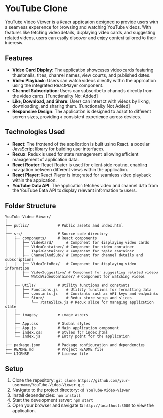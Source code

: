 

# YouTube Clone

YouTube Video Viewer is a React application designed to provide users with a seamless experience for browsing and watching YouTube videos. With features like fetching video details, displaying video cards, and suggesting related videos, users can easily discover and enjoy content tailored to their interests.

## Features

- **Video Card Display**: The application showcases video cards featuring thumbnails, titles, channel names, view counts, and published dates.
- **Video Playback**: Users can watch videos directly within the application using the integrated ReactPlayer component.
- **Channel Subscription**: Users can subscribe to channels directly from the video cards. [Functionality Not Added]
- **Like, Download, and Share**: Users can interact with videos by liking, downloading, and sharing them. [Functionality Not Added]
- **Responsive Design**: The application is designed to adapt to different screen sizes, providing a consistent experience across devices.

## Technologies Used

- **React**: The frontend of the application is built using React, a popular JavaScript library for building user interfaces.
- **Redux**: Redux is used for state management, allowing efficient management of application data.
- **React Router**: React Router is used for client-side routing, enabling navigation between different views within the application.
- **React Player**: React Player is integrated for seamless video playback within the application.
- **YouTube Data API**: The application fetches video and channel data from the YouTube Data API to display relevant information to users.

## Folder Structure

```
YouTube-Video-Viewer/
│
├── public/             # Public assets and index.html
│
├── src/                # Source code directory
│   ├── components/     # React components
│   │   ├── VideoCard/      # Component for displaying video cards
│   │   ├── VideoContainer/ # Component for video container
│   │   ├── TopicContainer/ # Component for topic container
│   │   ├── ChannelAndSubs/ # Component for channel details and subscriptions
│   │   ├── VideoInfoBox/   # Component for displaying video information
│   │   ├── VideoSuggestion/ # Component for suggesting related videos
│   │   └── WatchVideoContainer/ # Component for watching videos
│   │
│   ├── Utils/          # Utility functions and constants
│   │   ├── Functions.js    # Utility functions for formatting data
│   │   ├── constants.js    # Constants such as API keys and endpoints
│   │   └── Store/          # Redux store setup and slices
│   │       └── stateSlice.js # Redux slice for managing application state
│   │
│   ├── images/         # Image assets
│   │
│   ├── App.css         # Global styles
│   ├── App.js          # Main application component
│   ├── index.css       # Styles for index.html
│   └── index.js        # Entry point for the application
│
├── package.json        # Package configuration and dependencies
├── README.md           # Project README file
└── LICENSE             # License file
```

## Setup

1. Clone the repository: `git clone https://github.com/your-username/YouTube-Video-Viewer.git`
2. Navigate to the project directory: `cd YouTube-Video-Viewer`
3. Install dependencies: `npm install`
4. Start the development server: `npm start`
5. Open your browser and navigate to `http://localhost:3000` to view the application.
